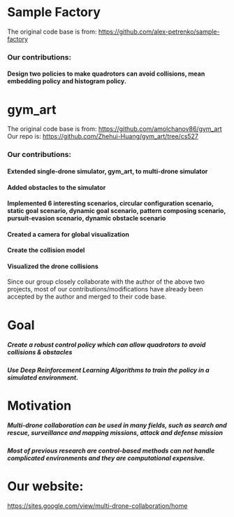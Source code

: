 # Sample Factory

The original code base is from: https://github.com/alex-petrenko/sample-factory

### Our contributions:
#### Design two policies to make quadrotors can avoid collisions, mean embedding policy and histogram policy.


# gym_art

The original code base is from: https://github.com/amolchanov86/gym_art
Our repo is: https://github.com/Zhehui-Huang/gym_art/tree/cs527

### Our contributions:
#### Extended single-drone simulator, gym_art, to multi-drone simulator
#### Added obstacles to the simulator
#### Implemented 6 interesting scenarios, circular configuration scenario, static goal scenario, dynamic goal scenario, pattern composing scenario, pursuit-evasion scenario, dynamic obstacle scenario 
#### Created a camera for global visualization
#### Create the collision model
#### Visualized the drone collisions


Since our group closely collaborate with the author of the above two projects, most of our contributions/modifications have already been accepted by the author and merged to their code base.

# Goal
##### Create a robust control policy which can allow quadrotors to avoid collisions & obstacles
##### Use Deep Reinforcement Learning Algorithms to train the policy in a simulated environment.

# Motivation
##### Multi-drone collaboration can be used in many fields, such as search and rescue, surveillance and mapping missions, attack and defense mission

##### Most of previous research are control-based methods can not handle complicated environments and they are computational expensive.

# Our website:
https://sites.google.com/view/multi-drone-collaboration/home